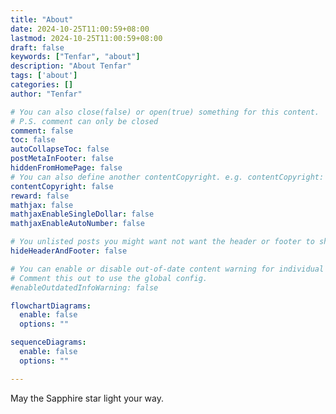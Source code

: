 ```yaml
---
title: "About"
date: 2024-10-25T11:00:59+08:00
lastmod: 2024-10-25T11:00:59+08:00
draft: false
keywords: ["Tenfar", "about"]
description: "About Tenfar"
tags: ['about']
categories: []
author: "Tenfar"

# You can also close(false) or open(true) something for this content.
# P.S. comment can only be closed
comment: false
toc: false
autoCollapseToc: false
postMetaInFooter: false
hiddenFromHomePage: false
# You can also define another contentCopyright. e.g. contentCopyright: "This is another copyright."
contentCopyright: false
reward: false
mathjax: false
mathjaxEnableSingleDollar: false
mathjaxEnableAutoNumber: false

# You unlisted posts you might want not want the header or footer to show
hideHeaderAndFooter: false

# You can enable or disable out-of-date content warning for individual post.
# Comment this out to use the global config.
#enableOutdatedInfoWarning: false

flowchartDiagrams:
  enable: false
  options: ""

sequenceDiagrams: 
  enable: false
  options: ""

---
```


May the Sapphire star light your way.
